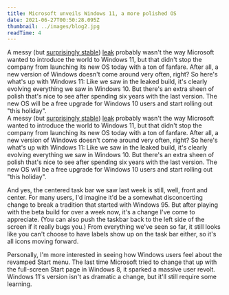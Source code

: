 ```yaml
---
title: Microsoft unveils Windows 11, a more polished OS
date: 2021-06-27T00:50:28.095Z
thumbnail: ../images/blog2.jpg
readTime: 4
---
```

A messy (but [surprisingly stable](https://www.engadget.com/windows-11-leak-hands-on-windows-10-macos-224819963.html)) [leak](https://www.engadget.com/windows-11-leak-10x-microsoft-195643253.html) probably wasn't the way Microsoft wanted to introduce the world to Windows 11, but that didn't stop the company from launching its new OS today with a ton of fanfare. After all, a new version of Windows doesn't come around very often, right? So here's what's up with Windows 11: Like we saw in the leaked build, it's clearly evolving everything we saw in Windows 10. But there's an extra sheen of polish that's nice to see after spending six years with the last version. The new OS will be a free upgrade for Windows 10 users and start rolling out "this holiday".\
A messy (but [surprisingly stable](https://www.engadget.com/windows-11-leak-hands-on-windows-10-macos-224819963.html)) [leak](https://www.engadget.com/windows-11-leak-10x-microsoft-195643253.html) probably wasn't the way Microsoft wanted to introduce the world to Windows 11, but that didn't stop the company from launching its new OS today with a ton of fanfare. After all, a new version of Windows doesn't come around very often, right? So here's what's up with Windows 11: Like we saw in the leaked build, it's clearly evolving everything we saw in Windows 10. But there's an extra sheen of polish that's nice to see after spending six years with the last version. The new OS will be a free upgrade for Windows 10 users and start rolling out "this holiday".

And yes, the centered task bar we saw last week is still, well, front and center. For many users, I'd imagine it'd be a somewhat disconcerting change to break a tradition that started with Windows 95. But after playing with the beta build for over a week now, it's a change I've come to appreciate. (You can also push the taskbar back to the left side of the screen if it really bugs you.) From everything we've seen so far, it still looks like you can't choose to have labels show up on the task bar either, so it's all icons moving forward.

Personally, I'm more interested in seeing how Windows users feel about the revamped Start menu. The last time Microsoft tried to change that up with the full-screen Start page in Windows 8, it sparked a massive user revolt. Windows 11's version isn't as dramatic a change, but it'll still require some learning.